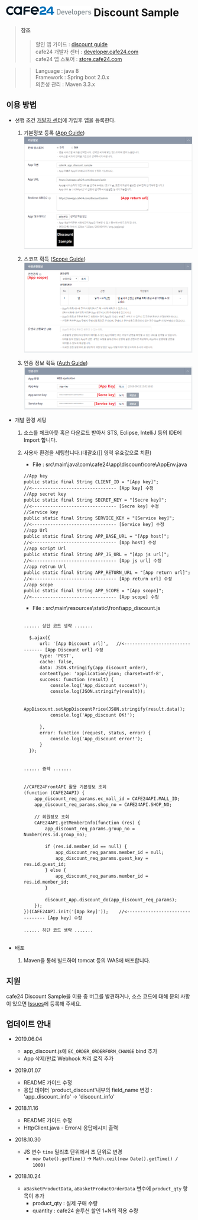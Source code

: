 ![cafe24 개발자 센터](image/cafe24_developers.png) Discount Sample
==============================

> #### 참조
>> 할인 앱 가이드 :  [discount guide](https://developer.cafe24.com/guide/front/develop?guide_no=164)\
>> cafe24 개발자 센터 : [developer.cafe24.com](https://developer.cafe24.com/)\
>> cafe24 앱 스토어 : [store.cafe24.com](https://store.cafe24.com/)

> 
>> Language : java 8 \
>> Framework : Spring boot 2.0.x \
>> 의존성 관리 : Maven 3.3.x

## 이용 방법
* 선행 조건 [개발자 센터](https://developer.cafe24.com/)에 가입후 앱을 등록한다.
    1. 기본정보 등록 ([App Guide](https://developer.cafe24.com/guide/front/intro?guide_no=47))
        ![기본 정보 세팅](image/app_dicount_set_info.PNG)
    
    2. 스코프 획득 ([Scope Guide](https://developer.cafe24.com/guide/front/develop?guide_no=58))
        ![스코프 획득](image/app_dicount_scope.PNG)
        
    3. 인증 정보 획득 ([Auth Guide](https://developer.cafe24.com/guide/front/develop?guide_no=74))
        ![인증 정보 획득](image/app_dicount_auth_info.PNG)

* 개발 환경 세팅
    1. 소스를 체크아웃 혹은 다운로드 받아서 STS, Eclipse, IntelliJ 등의 IDE에 Import 합니다.   

    2. 사용자 환경을 세팅합니다.(대괄호([] 영역 유효값으로 치환)
        * File : src\main\java\com\cafe24\app\discount\core\AppEnv.java
        ``` 
        //App key
        public static final String CLIENT_ID = "[App key]";             //<-------------------------------- [App key] 수정
        //App secret key
        public static final String SECRET_KEY = "[Secre key]";          //<-------------------------------- [Secre key] 수정
        //Service key
        public static final String SERVICE_KEY = "[Service key]";       //<-------------------------------- [Service key] 수정
        //app Url
        public static final String APP_BASE_URL = "[App host]";         //<-------------------------------- [App host] 수정
        //app script Url
        public static final String APP_JS_URL = "[App js url]";         //<-------------------------------- [App js url] 수정
        //app retrun Url
        public static final String APP_RETURN_URL = "[App return url]"; //<-------------------------------- [App return url] 수정
        //app scope
        public static final String APP_SCOPE = "[App scope]";           //<-------------------------------- [App scope] 수정
        ```
       * File : src\main\resources\static\front\app_discount.js
        ``` 
        
        ...... 상단 코드 생략 .......
        
          $.ajax({
              url: '[App Discount url]',   //<-------------------------------- [App Discount url] 수정
              type: 'POST',
              cache: false,
              data: JSON.stringify(app_discount_order),
              contentType: 'application/json; charset=utf-8',
              success: function (result) {
                  console.log('App_discount success!');
                  console.log(JSON.stringify(result));
      
                  AppDiscount.setAppDiscountPrice(JSON.stringify(result.data));
                  console.log('App_discount OK!');
      
              },
              error: function (request, status, error) {
                  console.log('App_discount error!');
              }
          });
            
            
        ...... 중략 .......
       
       
        //CAFE24FrontAPI 활용 기본정보 조회
        (function (CAFE24API) {
            app_discount_req_params.ec_mall_id = CAFE24API.MALL_ID;
            app_discount_req_params.shop_no = CAFE24API.SHOP_NO;

            // 회원정보 조회
            CAFE24API.getMemberInfo(function (res) {
                app_discount_req_params.group_no = Number(res.id.group_no);

                if (res.id.member_id == null) {
                    app_discount_req_params.member_id = null;
                    app_discount_req_params.guest_key = res.id.guest_id;
                } else {
                    app_discount_req_params.member_id = res.id.member_id;
                }

                discount_App.discount_do(app_discount_req_params);
            });
        })(CAFE24API.init('[App key]'));    //<-------------------------------- [App key] 수정

        ...... 하단 코드 생략 .......


        ```


* 배포
     1. Maven을 통해 빌드하여 tomcat 등의 WAS에 배포합니다. 
     
## 지원

cafe24 Discount Sample을 이용 중 버그를 발견하거나, 소스 코드에 대해 문의 사항이 있으면 [Issues](https://github.com/cafe24-app/app_discount_sample/issues)에 등록해 주세요.

## 업데이트 안내
* 2019.06.04
    * app_discount.js에 ```EC_ORDER_ORDERFORM_CHANGE``` bind 추가
    * App 삭제/만료 Webhook 처리 로직 추가
     
* 2019.01.07 
    * README 가이드 수정 
    * 응답 데이터 'product_discount'내부의 field_name 변경 : 'app_discount_info' -> 'discount_info'

* 2018.11.16 
    * README 가이드 수정 
    * HttpClient.java - Error시 응답메시지 출력
    
* 2018.10.30 
    * JS 변수 `time` 밀리초 단위에서 초 단위로 변경
        * `new Date().getTime()` -> `Math.ceil(new Date().getTime() / 1000)`
        
* 2018.10.24
    * `aBasketProductData`, `aBasketProductOrderData` 변수에 `product_qty` 항목이 추가
        * product_qty : 실제 구매 수량
        * quantity : cafe24 솔루션 할인 1+N의 적용 수량
        